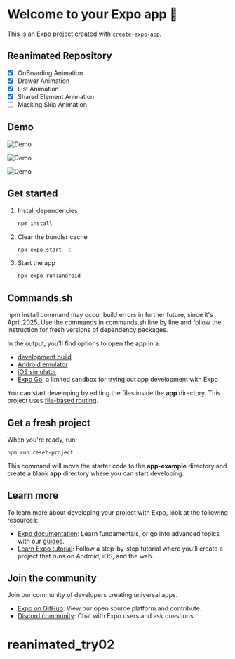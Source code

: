 # Welcome to your Expo app 👋

This is an [Expo](https://expo.dev) project created with [`create-expo-app`](https://www.npmjs.com/package/create-expo-app).

## Reanimated Repository

- [x] OnBoarding Animation
- [x] Drawer Animation
- [x] List Animation
- [x] Shared Element Animation
- [ ] Masking Skia Animation

## Demo

![Demo](https://raw.githubusercontent.com/KangWoosung/reanimated_try02/master/assets/demos/ezgif-6d0bc7f1c01572.gif)

![Demo](https://raw.githubusercontent.com/KangWoosung/reanimated_try02/main/assets/demos/ezgif-3e24894f059d55.gif)

![Demo](https://raw.githubusercontent.com/KangWoosung/reanimated_try02/main/assets/demos/ezgif-745126c80772e1.gif)

## Get started

1. Install dependencies

   ```bash
   npm install
   ```

2. Clear the bundler cache

   ```bash
   npx expo start -c
   ```

3. Start the app

   ```bash
   npx expo run:android
   ```

## Commands.sh

npm install command may occur build errors in further future, since it's April.2025.
Use the commands in commands.sh line by line and follow the instruction for fresh versions of dependency packages.

In the output, you'll find options to open the app in a:

- [development build](https://docs.expo.dev/develop/development-builds/introduction/)
- [Android emulator](https://docs.expo.dev/workflow/android-studio-emulator/)
- [iOS simulator](https://docs.expo.dev/workflow/ios-simulator/)
- [Expo Go](https://expo.dev/go), a limited sandbox for trying out app development with Expo

You can start developing by editing the files inside the **app** directory. This project uses [file-based routing](https://docs.expo.dev/router/introduction).

## Get a fresh project

When you're ready, run:

```bash
npm run reset-project
```

This command will move the starter code to the **app-example** directory and create a blank **app** directory where you can start developing.

## Learn more

To learn more about developing your project with Expo, look at the following resources:

- [Expo documentation](https://docs.expo.dev/): Learn fundamentals, or go into advanced topics with our [guides](https://docs.expo.dev/guides).
- [Learn Expo tutorial](https://docs.expo.dev/tutorial/introduction/): Follow a step-by-step tutorial where you'll create a project that runs on Android, iOS, and the web.

## Join the community

Join our community of developers creating universal apps.

- [Expo on GitHub](https://github.com/expo/expo): View our open source platform and contribute.
- [Discord community](https://chat.expo.dev): Chat with Expo users and ask questions.

# reanimated_try02
